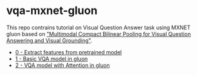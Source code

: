 # vqa-mxnet-gluon

This repo contrains tutorial on Visual Question Answer task using MXNET gluon based on <a href="https://arxiv.org/pdf/1606.01847.pdf">"Multimodal Compact Bilinear Pooling for Visual Question Answering and Visual Grounding"</a>.

* [0 - Extract features from pretrained model](https://github.com/shiyangdaisy23/vqa-mxnet-gluon/blob/master/extract-feature.ipynb)
* [1 - Basic VQA model in gluon](https://github.com/shiyangdaisy23/vqa-mxnet-gluon/blob/master/VQA-gluon.ipynb)
* [2 - VQA model with Attention in gluon](https://github.com/shiyangdaisy23/vqa-mxnet-gluon/blob/master/Attention-VQA-gluon.ipynb) 

